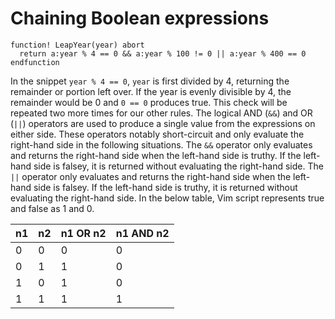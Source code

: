 # Chaining Boolean expressions

```vim
function! LeapYear(year) abort
  return a:year % 4 == 0 && a:year % 100 != 0 || a:year % 400 == 0
endfunction
```

In the snippet `year % 4 == 0`, `year` is first divided by 4, returning the remainder or portion left over.
If the year is evenly divisible by 4, the remainder would be 0 and `0 == 0` produces true.
This check will be repeated two more times for our other rules.
The logical AND (`&&`) and OR (`||`) operators are used to produce a single value from the expressions on either side.
These operators notably short-circuit and only evaluate the right-hand side in the following situations.
The `&&` operator only evaluates and returns the right-hand side when the left-hand side is truthy.
If the left-hand side is falsey, it is returned without evaluating the right-hand side.
The `||` operator only evaluates and returns the right-hand side when the left-hand side is falsey.
If the left-hand side is truthy, it is returned without evaluating the right-hand side.
In the below table, Vim script represents true and false as 1 and 0.

| n1 | n2 | n1 OR n2 | n1 AND n2 |
| -- | -- | -------- | --------- |
| 0  | 0  |        0 |         0 |
| 0  | 1  |        1 |         0 |
| 1  | 0  |        1 |         0 |
| 1  | 1  |        1 |         1 | 
